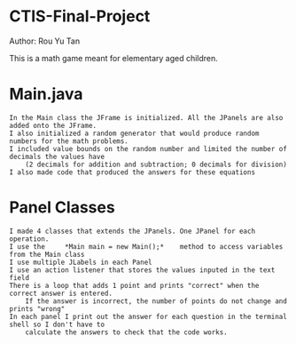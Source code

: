 # CTIS-Final-Project
Author: Rou Yu Tan

This is a math game meant for elementary aged children. 

# Main.java
    In the Main class the JFrame is initialized. All the JPanels are also added onto the JFrame. 
    I also initialized a random generator that would produce random numbers for the math problems. 
    I included value bounds on the random number and limited the number of decimals the values have 
        (2 decimals for addition and subtraction; 0 decimals for division) 
    I also made code that produced the answers for these equations

# Panel Classes 
    I made 4 classes that extends the JPanels. One JPanel for each operation.
    I use the     *Main main = new Main();*    method to access variables from the Main class
    I use multiple JLabels in each Panel
    I use an action listener that stores the values inputed in the text field
    There is a loop that adds 1 point and prints "correct" when the correct answer is entered. 
        If the answer is incorrect, the number of points do not change and prints "wrong"
    In each panel I print out the answer for each question in the terminal shell so I don't have to 
        calculate the answers to check that the code works. 
